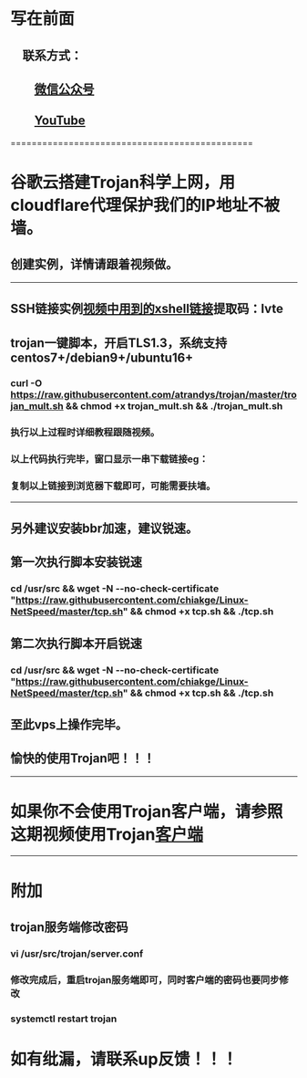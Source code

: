 # 写在前面

## &emsp;联系方式：  

## &emsp;&emsp;<u>[微信公众号](https://raw.githubusercontent.com/ssooenftzero/0X/master/YouTube/icon/%E5%BE%AE%E4%BF%A1%E5%85%AC%E4%BC%97%E5%8F%B7.JPG)</u>

## &emsp;&emsp;<u>[YouTube](https://www.youtube.com/channel/UCS6QM2n96qXmqURNikf3ceA?view_as=subscriber)</u>
==============================================		

# 谷歌云搭建Trojan科学上网，用cloudflare代理保护我们的IP地址不被墙。

## 创建实例，详情请跟着视频做。
------------------------------------
## SSH链接实例[视频中用到的xshell链接](https://pan.baidu.com/s/1z_gB9DUuAQYGDL8eVyrX1w)提取码：lvte 

## trojan一键脚本，开启TLS1.3，系统支持centos7+/debian9+/ubuntu16+

### curl -O https://raw.githubusercontent.com/atrandys/trojan/master/trojan_mult.sh && chmod +x trojan_mult.sh && ./trojan_mult.sh

### 执行以上过程时详细教程跟随视频。

### 以上代码执行完毕，窗口显示一串下载链接eg：

### 复制以上链接到浏览器下载即可，可能需要扶墙。
------------------------------------
## 另外建议安装bbr加速，建议锐速。

## 第一次执行脚本安装锐速

### cd /usr/src && wget -N --no-check-certificate "https://raw.githubusercontent.com/chiakge/Linux-NetSpeed/master/tcp.sh" && chmod +x tcp.sh && ./tcp.sh

## 第二次执行脚本开启锐速

### cd /usr/src && wget -N --no-check-certificate "https://raw.githubusercontent.com/chiakge/Linux-NetSpeed/master/tcp.sh" && chmod +x tcp.sh && ./tcp.sh

## 至此vps上操作完毕。

## 愉快的使用Trojan吧！！！
------------------------------------
# 如果你不会使用Trojan客户端，请参照这期视频使用Trojan[客户端](https://youtu.be/jx7BlLwpAl0)
------------------------------------
# 附加

## trojan服务端修改密码

### vi /usr/src/trojan/server.conf

### 修改完成后，重启trojan服务端即可，同时客户端的密码也要同步修改

### systemctl restart trojan

# 如有纰漏，请联系up反馈！！！